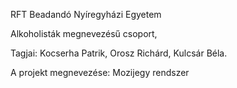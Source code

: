RFT Beadandó Nyíregyházi Egyetem

Alkoholisták megnevezésű csoport,

Tagjai: Kocserha Patrik, Orosz Richárd, Kulcsár Béla.


A projekt megnevezése: Mozijegy rendszer
